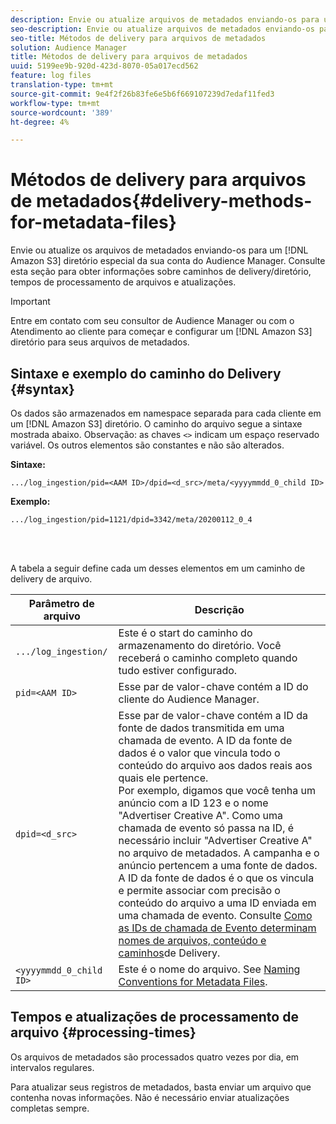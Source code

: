 ```yaml
---
description: Envie ou atualize arquivos de metadados enviando-os para um diretório especial do Amazon S3 para sua conta do Audience Manager. Consulte esta seção para obter informações sobre caminhos de delivery/diretório, tempos de processamento de arquivos e atualizações.
seo-description: Envie ou atualize arquivos de metadados enviando-os para um diretório especial do Amazon S3 para sua conta do Audience Manager. Consulte esta seção para obter informações sobre caminhos de delivery/diretório, tempos de processamento de arquivos e atualizações.
seo-title: Métodos de delivery para arquivos de metadados
solution: Audience Manager
title: Métodos de delivery para arquivos de metadados
uuid: 5199ee9b-920d-423d-8070-05a017ecd562
feature: log files
translation-type: tm+mt
source-git-commit: 9e4f2f26b83fe6e5b6f669107239d7edaf11fed3
workflow-type: tm+mt
source-wordcount: '389'
ht-degree: 4%

---
```



# Métodos de delivery para arquivos de metadados{#delivery-methods-for-metadata-files}

Envie ou atualize os arquivos de metadados enviando-os para um [!DNL Amazon S3] diretório especial da sua conta do Audience Manager. Consulte esta seção para obter informações sobre caminhos de delivery/diretório, tempos de processamento de arquivos e atualizações.

>[!IMPORTANT]
>
> Entre em contato com seu consultor de Audience Manager ou com o Atendimento ao cliente para começar e configurar um [!DNL Amazon S3] diretório para seus arquivos de metadados.

## Sintaxe e exemplo do caminho do Delivery {#syntax}

Os dados são armazenados em namespace separada para cada cliente em um [!DNL Amazon S3] diretório. O caminho do arquivo segue a sintaxe mostrada abaixo. Observação: as chaves `<>` indicam um espaço reservado variável. Os outros elementos são constantes e não são alterados.

**Sintaxe:**

```
.../log_ingestion/pid=<AAM ID>/dpid=<d_src>/meta/<yyyymmdd_0_child ID>
```

**Exemplo:**

```
.../log_ingestion/pid=1121/dpid=3342/meta/20200112_0_4
```

<br> 

A tabela a seguir define cada um desses elementos em um caminho de delivery de arquivo.


| Parâmetro de arquivo | Descrição |
---------|----------|
| `.../log_ingestion/` | Este é o start do caminho do armazenamento do diretório. Você receberá o caminho completo quando tudo estiver configurado. |
| `pid=<AAM ID>` | Esse par de valor-chave contém a ID do cliente do Audience Manager. |
| `dpid=<d_src>` | Esse par de valor-chave contém a ID da fonte de dados transmitida em uma chamada de evento. A ID da fonte de dados é o valor que vincula todo o conteúdo do arquivo aos dados reais aos quais ele pertence. </br> Por exemplo, digamos que você tenha um anúncio com a ID 123 e o nome &quot;Advertiser Creative A&quot;. Como uma chamada de evento só passa na ID, é necessário incluir &quot;Advertiser Creative A&quot; no arquivo de metadados. A campanha e o anúncio pertencem a uma fonte de dados. A ID da fonte de dados é o que os vincula e permite associar com precisão o conteúdo do arquivo a uma ID enviada em uma chamada de evento. Consulte [Como as IDs de chamada de Evento determinam nomes de arquivos, conteúdo e caminhos](/help/using/reporting/audience-optimization-reports/metadata-files-intro/metadata-file-overview.md#how-ids-shape-file-names)de Delivery. |
| `<yyyymmdd_0_child ID>` | Este é o nome do arquivo. See [Naming Conventions for Metadata Files](/help/using/reporting/audience-optimization-reports/metadata-files-intro/metadata-file-names.md). |

## Tempos e atualizações de processamento de arquivo {#processing-times}

Os arquivos de metadados são processados quatro vezes por dia, em intervalos regulares.

Para atualizar seus registros de metadados, basta enviar um arquivo que contenha novas informações. Não é necessário enviar atualizações completas sempre.

